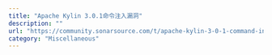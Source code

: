 ```yaml
---
title: "Apache Kylin 3.0.1命令注入漏洞"
description: ""
url: "https://community.sonarsource.com/t/apache-kylin-3-0-1-command-injection-vulnerability/25706"
category: "Miscellaneous"
---
```


